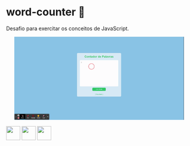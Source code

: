# word-counter :atm:


Desafio para exercitar os conceitos de JavaScript.

<p align = "center">
  <img width= "460" src="assets/gif-resultado.gif">
</p>


<div>
  <img src="https://cdn.jsdelivr.net/gh/devicons/devicon/icons/javascript/javascript-original.svg" width="38" height="38"/>
  <img src="https://cdn.jsdelivr.net/gh/devicons/devicon/icons/html5/html5-original.svg" width="38" height="38"/>
  <img src="https://cdn.jsdelivr.net/gh/devicons/devicon/icons/css3/css3-original.svg" width="38" height="38"/>
</div>
